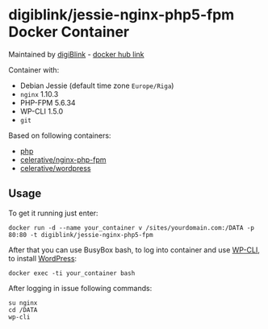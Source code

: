 # digiblink/jessie-nginx-php5-fpm Docker Container

Maintained by [digiBlink](http://digiblink.eu) - [docker hub link](https://hub.docker.com/r/digiblink/jessie-nginx-php5-fpm/)

Container with:

* Debian Jessie (default time zone `Europe/Riga`)
* `nginx` 1.10.3
* PHP-FPM 5.6.34
* WP-CLI 1.5.0
* `git`

Based on following containers:

* [php](https://hub.docker.com/_/php/)
* [celerative/nginx-php-fpm](https://hub.docker.com/r/celerative/nginx-php-fpm/)
* [celerative/wordpress](https://hub.docker.com/r/celerative/wordpress/)

## Usage

To get it running just enter:

`docker run -d --name your_container v /sites/yourdomain.com:/DATA -p 80:80 -t digiblink/jessie-nginx-php5-fpm`

After that you can use BusyBox bash, to log into container and use [WP-CLI](http://wp-cli.org), to install [WordPress](https://wordpress.org):

`docker exec -ti your_container bash`

After logging in issue following commands:

```
su nginx
cd /DATA
wp-cli
```
